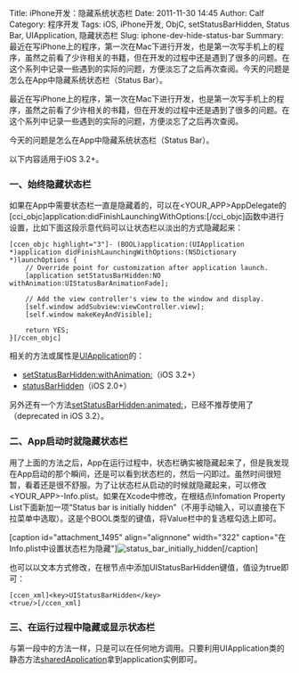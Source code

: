 Title: iPhone开发：隐藏系统状态栏
Date: 2011-11-30 14:45
Author: Calf
Category: 程序开发
Tags: iOS, iPhone开发, ObjC, setStatusBarHidden, Status Bar, UIApplication, 隐藏状态栏
Slug: iphone-dev-hide-status-bar
Summary: 最近在写iPhone上的程序，第一次在Mac下进行开发，也是第一次写手机上的程序，虽然之前看了少许相关的书籍，但在开发的过程中还是遇到了很多的问题。在这个系列中记录一些遇到的实际的问题，方便淡忘了之后再次查阅。今天的问题是怎么在App中隐藏系统状态栏（Status Bar）。

最近在写iPhone上的程序，第一次在Mac下进行开发，也是第一次写手机上的程序，虽然之前看了少许相关的书籍，但在开发的过程中还是遇到了很多的问题。在这个系列中记录一些遇到的实际的问题，方便淡忘了之后再次查阅。

今天的问题是怎么在App中隐藏系统状态栏（Status Bar）。<!--more-->

以下内容适用于iOS 3.2+。

### 一、始终隐藏状态栏

如果在App中需要状态栏一直是隐藏着的，可以在\<YOUR\_APP\>AppDelegate的[cci\_objc]application:didFinishLaunchingWithOptions:[/cci\_objc]函数中进行设置，比如下面这段示意代码可以让状态栏以淡出的方式隐藏起来：

    [ccen_objc highlight="3"]- (BOOL)application:(UIApplication *)application didFinishLaunchingWithOptions:(NSDictionary *)launchOptions {
        // Override point for customization after application launch.
        [application setStatusBarHidden:NO withAnimation:UIStatusBarAnimationFade];

        // Add the view controller's view to the window and display.
        [self.window addSubview:viewController.view];
        [self.window makeKeyAndVisible];

        return YES;
    }[/ccen_objc]

相关的方法或属性是[UIApplication][]的：

-   [setStatusBarHidden:withAnimation:][]（iOS 3.2+）
-   [statusBarHidden][]（iOS 2.0+）

另外还有一个方法[setStatusBarHidden:animated:][]，已经不推荐使用了（deprecated
in iOS 3.2）。

### 二、App启动时就隐藏状态栏

用了上面的方法之后，App在运行过程中，状态栏确实被隐藏起来了，但是我发现在App启动的那个瞬间，还是可以看到状态栏的，然后一闪即过。虽然时间很短暂，看着还是很不舒服。为了让状态栏从启动的时候就隐藏起来，可以修改\<YOUR\_APP\>-Info.plist。如果在Xcode中修改，在根结点Infomation
Property List下面新加一项“Status bar is initially
hidden”（不用手动输入，可以直接在下拉菜单中选取）。这是个BOOL类型的键值，将Value栏中的复选框勾选上即可。

[caption id="attachment\_1495" align="alignnone" width="322"
caption="在Info.plist中设置状态栏为隐藏"]![status\_bar\_initially\_hidden][][/caption]

也可以以文本方式修改，在根节点中添加UIStatusBarHidden键值，值设为true即可：

    [ccen_xml]<key>UIStatusBarHidden</key>
    <true/>[/ccen_xml]

### 三、在运行过程中隐藏或显示状态栏

与第一段中的方法一样，只是可以在任何地方调用。只要利用UIApplication类的静态方法[sharedApplication][]拿到application实例即可。

  [UIApplication]: http://developer.apple.com/library/ios/#documentation/UIKit/Reference/UIApplication_Class/Reference/Reference.html
  [setStatusBarHidden:withAnimation:]: http://developer.apple.com/library/ios/#documentation/UIKit/Reference/UIApplication_Class/Reference/Reference.html#//apple_ref/occ/instm/UIApplication/setStatusBarHidden:withAnimation:
  [statusBarHidden]: http://developer.apple.com/library/ios/documentation/UIKit/Reference/UIApplication_Class/Reference/Reference.html#//apple_ref/occ/instp/UIApplication/statusBarHidden
  [setStatusBarHidden:animated:]: http://developer.apple.com/library/ios/documentation/UIKit/Reference/UIApplication_Class/DeprecationAppendix/AppendixADeprecatedAPI.html#//apple_ref/occ/instm/UIApplication/setStatusBarHidden:animated:
  [status\_bar\_initially\_hidden]: http://www.gocalf.com/blog/wp-content/uploads/2011/11/status_bar_initially_hidden.png
    "status_bar_initially_hidden"
  [sharedApplication]: http://developer.apple.com/library/ios/documentation/UIKit/Reference/UIApplication_Class/Reference/Reference.html#//apple_ref/occ/clm/UIApplication/sharedApplication
